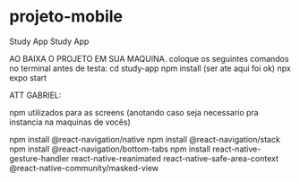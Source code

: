 # projeto-mobile
 Study App
 Study App


AO BAIXA O PROJETO EM SUA MAQUINA.
coloque os seguintes comandos no terminal antes de testa:
cd study-app
npm install
(ser ate aqui foi ok)
npx expo start


ATT GABRIEL:

npm utilizados para as screens (anotando caso seja necessario pra instancia na maquinas de vocês)

npm install @react-navigation/native
npm install @react-navigation/stack
npm install @react-navigation/bottom-tabs
npm install react-native-gesture-handler react-native-reanimated react-native-safe-area-context @react-native-community/masked-view